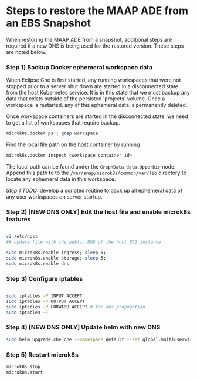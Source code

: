 # Steps to restore the MAAP ADE from an EBS Snapshot

When restoring the MAAP ADE from a snapshot, additional steps are required if a new DNS is being used for the 
restored version. These steps are noted below.

### Step 1) Backup Docker ephemeral workspace data

When Eclipse Che is first started, any running workspaces that were not stopped prior to a server shut down are started in a disconnected state from the host Kubernetes service. It is in this state that we must backup any data that exists outside of the persisted 'projects' volume.  Once a workspace is restarted, any of this ephemeral data is permanently deleted. 

Once workspace containers are started in the disconnected state, we need to get a list of workspaces that require backup. 

```bash
microk8s.docker ps | grep workspace
```

Find the local file path on the host container by running

```bash
microk8s.docker inspect <workspace container id>
```

The local path can be found under the `GraphData.data.UpperDir` node. Append this path to to the `/var/snap/microk8s/common/var/lib` directory to locate any ephemeral data in this workspace.

*Step 1 TODO:* develop a scripted routine to back up all ephemeral data of any user workspaces on server startup.

### Step 2) [NEW DNS ONLY] Edit the host file and enable microk8s features

```bash

vi /etc/host
## update file with the public DNS of the host EC2 instance

sudo microk8s.enable ingress; sleep 5;
sudo microk8s.enable storage; sleep 5;
sudo microk8s.enable dns

```

### Step 3) Configure iptables

```bash

sudo iptables -P INPUT ACCEPT
sudo iptables -P OUTPUT ACCEPT
sudo iptables -P FORWARD ACCEPT # for dns propogation
sudo iptables -F

```

### Step 4) [NEW DNS ONLY] Update helm with new DNS

```bash
sudo helm upgrade che che --namespace default --set global.multiuser=true --set global.serverStrategy=single-host --set global.ingressDomain=<public.DNS.of.host> --set global.tls.enabled=true --set global.tls.useCertManager=true --set global.tls.useStaging=false --set tls.secretName=che-tls --set global.metricsEnabled=true —-dry-run
```

### Step 5) Restart microk8s

```bash
microk8s.stop
microk8s.start
```
